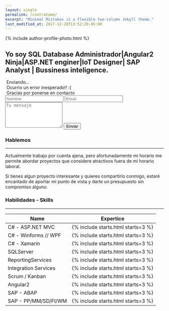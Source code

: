 ```yaml
---
layout: single
permalink: /contratame/
excerpt: "Minimal Mistakes is a flexible two-column Jekyll theme."
last_modified_at: 2017-12-28T13:52:20-05:00
---
```


 {% include author-profile-photo.html %}<h2>Yo soy <span id="span1">SQL Database Administrador|Angular2 Ninja|ASP.NET enginer|IoT Designer| SAP Analyst | Bussiness inteligence</span>.</h2>
 <div id="loadingdialog" class="white-popup mfp-hide">
    <i class="fas fa-spinner fa-pulse"></i>&nbsp;Enviando...<br/>
</div>
 <div id="errordialog" class="white-popup mfp-hide">
    <i class="fas fa-exclamation-circle" aria-hidden="true"></i>&nbsp;Ocurrio un error inesperado!! :(<br/>
</div>
 <div id="dialog" class="white-popup mfp-hide">
    <i class="fa fa-envelope" aria-hidden="true"></i>&nbsp;Gracias por ponerse en contacto<br/>
</div>
<form id="contactform">
      <input type="input" name="nombre" placeholder="Nombre"  required="true">
      <input type="email" name="email" placeholder="Email"  required="true">
      <textarea name="message" rows="5" placeholder="Tu mensaje" required="true"></textarea>
    <input type="submit" id="submitmsg" value="Enviar" class="btn btn--success btn--small">
</form>

###  Hablemos
---
Actualmente trabajo por cuenta ajena, pero afortunadamente mi horario me permite abordar proyectos que considere atractivos fuera de mi horario laboral. 

Si tienes algun proyecto interesante y quieres compartirlo conmigo, estaré encantado de aportar mi punto de vista y darte un presupuesto sin compromiso alguno.

### Habilidades - Skills
---

| Name                                        | Expertice                                          |
| ------------------------------------------- | ----------------------------------------------------- |
| C# - ASP.NET MVC | {% include starts.html starts=3 %} |
| C# - Winforms // WPF | {% include starts.html starts=3 %} |
| C# - Xamarin | {% include starts.html starts=3 %}  |
| SQLServer | {% include starts.html starts=3 %}  |
| ReportingServices | {% include starts.html starts=3 %}  |
| Integration Services | {% include starts.html starts=3 %}  |
| Scrum / Kanban | {% include starts.html starts=3 %}  |
| Angular2 | {% include starts.html starts=3 %}  |
| SAP - ABAP | {% include starts.html starts=3 %}  |
| SAP - PP/MM/SD/FI/WM | {% include starts.html starts=3 %}  |
